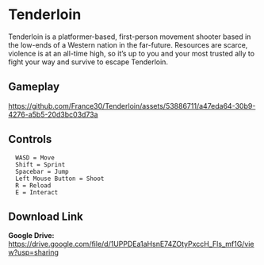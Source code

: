 # Tenderloin
Tenderloin is a platformer-based, first-person movement shooter based in the low-ends
of a Western nation in the far-future. Resources are scarce, violence is at an all-time high, so it’s
up to you and your most trusted ally to fight your way and survive to escape Tenderloin.

## Gameplay
https://github.com/France30/Tenderloin/assets/53886711/a47eda64-30b9-4276-a5b5-20d3bc03d73a

## Controls
```
  WASD = Move
  Shift = Sprint
  Spacebar = Jump
  Left Mouse Button = Shoot
  R = Reload
  E = Interact
```

## Download Link
<b>Google Drive: </b>https://drive.google.com/file/d/1UPPDEa1aHsnE74ZOtyPxccH_Fls_mf1G/view?usp=sharing
